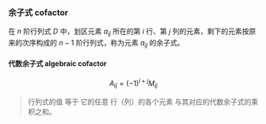 
### 余子式 cofactor

在 $n$ 阶行列式 $D$ 中，划区元素 $a_{ij}$ 所在的第 $i$ 行、第 $j$ 列的元素，剩下的元素按原来的次序构成的 $n-1$ 阶行列式，称为元素 $a_{ij}$ 的余子式。

#### 代数余子式 algebraic cofactor

$$ A_{ij} = (-1)^{i+j} M_{ij} $$


> 行列式的值 等于 它的任意 行（列）的各个元素 与其对应的代数余子式的乘积之和。
